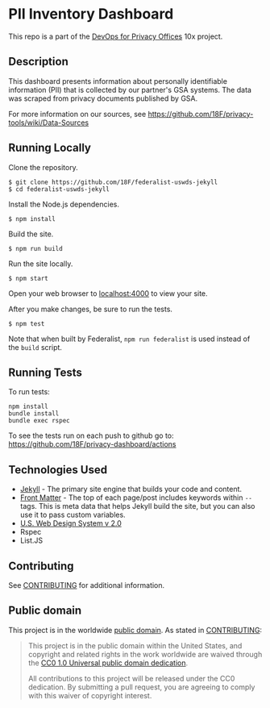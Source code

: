 
# PII Inventory Dashboard

This repo is a part of the [DevOps for Privacy Offices](https://github.com/18f/privacy-tools) 10x project.

## Description

This dashboard presents information about personally identifiable information (PII) that is collected by our partner's GSA systems. The data was scraped from privacy documents published by GSA.

For more information on our sources, see https://github.com/18F/privacy-tools/wiki/Data-Sources

## Running Locally

Clone the repository.

    $ git clone https://github.com/18F/federalist-uswds-jekyll
    $ cd federalist-uswds-jekyll

Install the Node.js dependencies.

    $ npm install

Build the site.

    $ npm run build

Run the site locally.

    $ npm start

Open your web browser to [localhost:4000](http://localhost:4000/) to view your
site.

After you make changes, be sure to run the tests.

    $ npm test

Note that when built by Federalist, `npm run federalist` is used instead of the
`build` script.

## Running Tests
To run tests:

```
npm install
bundle install
bundle exec rspec
```

To see the tests run on each push to github go to: https://github.com/18F/privacy-dashboard/actions

## Technologies Used

- [Jekyll](https://jekyllrb.com/docs/) - The primary site engine that builds your code and content.
- [Front Matter](https://jekyllrb.com/docs/frontmatter) - The top of each page/post includes keywords within `--` tags. This is meta data that helps Jekyll build the site, but you can also use it to pass custom variables.
- [U.S. Web Design System v 2.0](https://v2.designsystem.digital.gov) 
- Rspec
- List.JS

## Contributing

See [CONTRIBUTING](CONTRIBUTING.md) for additional information.

## Public domain

This project is in the worldwide [public domain](LICENSE.md). As stated in [CONTRIBUTING](CONTRIBUTING.md):

> This project is in the public domain within the United States, and copyright
> and related rights in the work worldwide are waived through the [CC0 1.0
> Universal public domain dedication](https://creativecommons.org/publicdomain/zero/1.0/).
>
> All contributions to this project will be released under the CC0 dedication.
> By submitting a pull request, you are agreeing to comply with this waiver of
> copyright interest.
